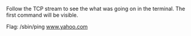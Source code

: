 Follow the TCP stream to see the what was going on in the terminal. The first command will be visible.

Flag: /sbin/ping www.yahoo.com
